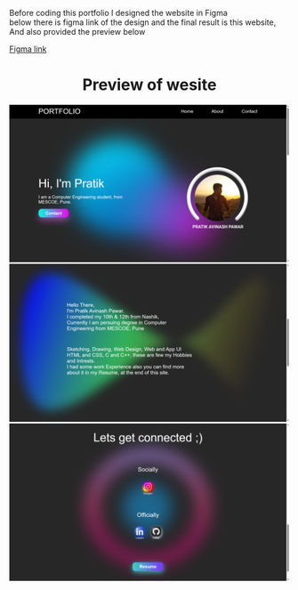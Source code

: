 <p>Before coding this portfolio I designed the website in Figma<br>
below there is figma link of the design and the final result is this website,<br>
And also provided the preview below</p>
                                         
[Figma link](https://www.figma.com/file/kxPywIiDqD1mJcnyRlboZn/Portfolio?type=design&node-id=0%3A1&mode=design&t=0KNtuOH7FLhWX1eq-1)

<h1 align="center">Preview of wesite</h1>

<a href="https://pawar-pratik.github.io/First-Portfolio/"><img src="https://github.com/Pawar-Pratik/First-Portfolio/blob/main/Resources/1.png"></a>
<a href="https://pawar-pratik.github.io/First-Portfolio/"><img src="https://github.com/Pawar-Pratik/First-Portfolio/blob/main/Resources/2.png"></a>
<a href="https://pawar-pratik.github.io/First-Portfolio/"><img src="https://github.com/Pawar-Pratik/First-Portfolio/blob/main/Resources/3.png"></a>
